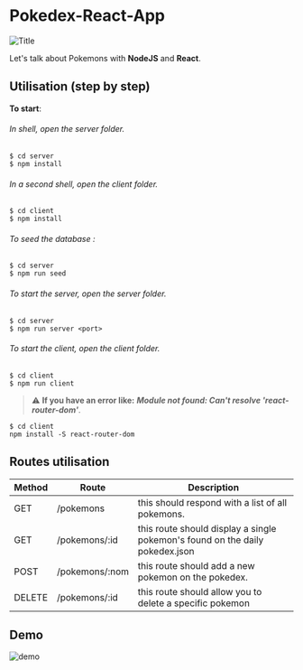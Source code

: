 # Pokedex-React-App
![Title](https://user-images.githubusercontent.com/20692907/78142386-d6a7dc00-7467-11ea-81ca-c21b6b77d823.png)

Let's talk about Pokemons with **NodeJS** and **React**.

## Utilisation (step by step) 

**To start**:

###### In shell, open the server folder.
```shell
$ cd server
$ npm install
```

###### In a second shell, open the client folder.
```shell
$ cd client
$ npm install
```

###### To seed the database :
```shell
$ cd server
$ npm run seed
```

###### To start the server, open the server folder.
```shell
$ cd server
$ npm run server <port>
```

###### To start the client, open the client folder.
```shell
$ cd client
$ npm run client
```
> :warning: **If you have an error like:** ***Module not found: Can't resolve 'react-router-dom'***. 
```shell 
$ cd client
npm install -S react-router-dom
```

## Routes utilisation

|Method	|Route	|Description|
|-------|------|-----------|
|GET	| /pokemons | this should respond with a list of all pokemons.|
|GET	| /pokemons/:id	| this route should display a single pokemon's found on the daily pokedex.json|
|POST	| /pokemons/:nom | this route should add a new pokemon on the pokedex.|
|DELETE	| /pokemons/:id	| this route should allow you to delete a specific pokemon|

## Demo
![demo](https://i.ibb.co/VS9r5NL/Demo-pokedex.png)
